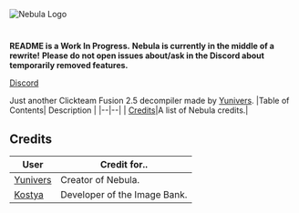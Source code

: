 ![Nebula Logo](https://raw.githubusercontent.com/AITYunivers/NebulaFD/master/.resources/NebulaLogo.png)
# 
**README is a Work In Progress.**
**Nebula is currently in the middle of a rewrite!**
**Please do not open issues about/ask in the Discord about temporarily removed features.**

[Discord](https://discord.gg/aY2WFGPBBB)

Just another Clickteam Fusion 2.5 decompiler made by [Yunivers](https://github.com/AITYunivers).
|Table of Contents| Description |
|--|--|
| [Credits](https://github.com/AITYunivers/Nebula/tree/master#Credits)|A list of Nebula credits.|

## Credits
|User| Credit for..|
|--|--|
| [Yunivers](https://github.com/AITYunivers)| Creator of Nebula. |
| [Kostya](https://github.com/1987kostya1)| Developer of the Image Bank.|
